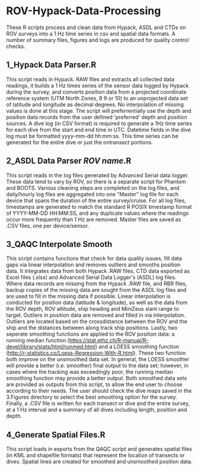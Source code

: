 # ROV-Hypack-Data-Processing
These R scripts process and clean data from Hypack, ASDL and CTDs on ROV surveys into a 1 Hz time series in csv and spatial data formats. A number of summary files, figures and logs are produced for quality control checks.

## 1_Hypack Data Parser.R
This script reads in Hypack. RAW files and extracts all collected data readings, it builds a 1 Hz times series of the sensor data logged by Hypack during the survey, and converts position data from a projected coordinate reference system (UTM North Zones, 8 9 or 10) to an unprojected data set of latitude and longitude as decimal degrees. No interpolation of missing values is done at this stage. The script will preferrentially use the depth and position data records from the user defined 'preferred' depth and position sources. A dive log (in CSV format) is required to generate a 1Hz time series for each dive from the start and end time in UTC. Datetime fields in the dive log must be formatted yyyy-mm-dd hh:mm:ss. This time series can be generated for the entire dive or just the ontransect portions. 

## 2_ASDL Data Parser *ROV name*.R
This script reads in the log files generated by Advanced Serial data logger. These data tend to vary by ROV, so there is a separate script for Phantom and BOOTS. Various cleaning steps are completed on the log files, and daily/hourly log files are aggregated into one "Master" log file for each device that spans the duration of the entire survey/cruise. For all log files, timestamps are generated to match the standard R POSIX timestamp format of YYYY-MM-DD HH:MM:SS, and any duplicate values where the readings occur more frequently than 1 Hz are removed. Master files are saved as .CSV files, one per device/sensor.

## 3_QAQC Interpolate Smooth
This script contains functions that check for data quality issues, fill data gaps via linear interpolation and removes outliers and smooths position data. It integrates data from both Hypack .RAW files, CTD data exported as Excel files (.xlsx) and Advanced Serial Data Logger's (ASDL) log files. Where data records are missing from the Hypack .RAW file, and RBR files, backup copies of the missing data are sought from the ASDL log files and are used to fill in the missing data if possible. Linear interpolation is conducted for position data (latitude & longitude), as well as the data from the ROV depth, ROV altitude, ship heading and MiniZeus slant range to target. Outliers in position data are removed and filled in via interpolation. Outliers are located based on the crossdistance between the ROV and the ship and the distances between along track ship positions. Lastly, two seperate smoothing functions are applied to the ROV position data: a running median function (https://stat.ethz.ch/R-manual/R-devel/library/stats/html/runmed.html) and a LOESS smoothing function (http://r-statistics.co/Loess-Regression-With-R.html). These two function both improve on the unsmoothed data set. In general, the LOESS smoother will provide a better (i.e. smoother) final output to the data set; however, in cases where the tracking was exceedingly poor, the running median smoothing function may provide a better output. Both smoothed data sets are provided as outputs from this script, to allow the end user to choose according to their needs. The user should check the dive maps saved in the 3.Figures directory to select the best smoothing option for the survey. Finally, a .CSV file is written for each transect or dive and the entire survey, at a 1 Hz interval and a summary of all dives including length, position and depth.

## 4_Generate Spatial Files.R
This script loads in exports from the QAQC script and generates spatial files (in KML and shapefile formats) that represent the location of transects or dives. Spatial lines are created for smoothed and unsmoothed position data. 